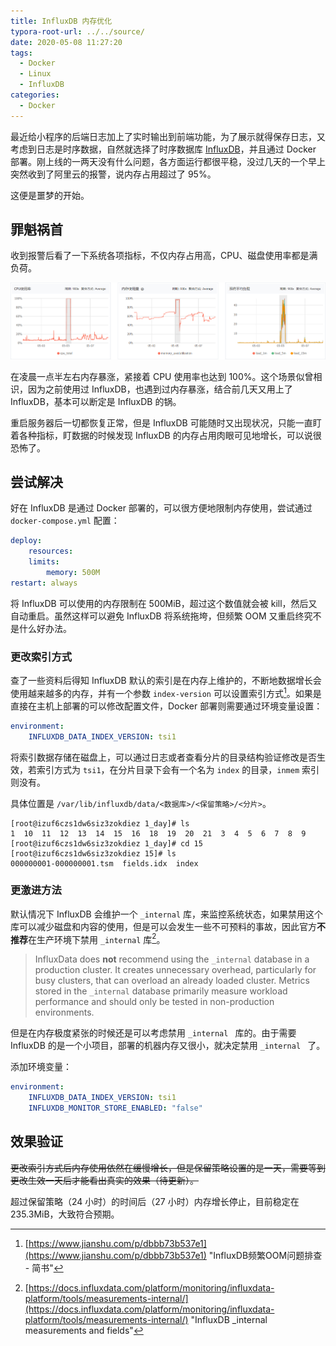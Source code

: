 ```yaml
---
title: InfluxDB 内存优化
typora-root-url: ../../source/
date: 2020-05-08 11:27:20
tags:
  - Docker
  - Linux
  - InfluxDB
categories:
  - Docker
---
```


最近给小程序的后端日志加上了实时输出到前端功能，为了展示就得保存日志，又考虑到日志是时序数据，自然就选择了时序数据库 [InfluxDB](https://www.influxdata.com/)，并且通过 Docker 部署。刚上线的一两天没有什么问题，各方面运行都很平稳，没过几天的一个早上突然收到了阿里云的报警，说内存占用超过了 95%。

这便是噩梦的开始。

<!--more-->

## 罪魁祸首

收到报警后看了一下系统各项指标，不仅内存占用高，CPU、磁盘使用率都是满负荷。

![报警时系统指标](/images/InfluxDB-Memory-Optimization/image-20200508120656188.png)

在凌晨一点半左右内存暴涨，紧接着 CPU 使用率也达到 100%。这个场景似曾相识，因为之前使用过 InfluxDB，也遇到过内存暴涨，结合前几天又用上了 InfluxDB，基本可以断定是 InfluxDB  的锅。

重启服务器后一切都恢复正常，但是 InfluxDB 可能随时又出现状况，只能一直盯着各种指标，盯数据的时候发现 InfluxDB 的内存占用肉眼可见地增长，可以说很恐怖了。

## 尝试解决

好在 InfluxDB 是通过 Docker 部署的，可以很方便地限制内存使用，尝试通过 `docker-compose.yml` 配置：

```yaml
deploy:
    resources:
    limits:
        memory: 500M
restart: always
```

将 InfluxDB 可以使用的内存限制在 500MiB，超过这个数值就会被 kill，然后又自动重启。虽然这样可以避免 InfluxDB 将系统拖垮，但频繁 OOM 又重启终究不是什么好办法。

### 更改索引方式

查了一些资料后得知 InfluxDB 默认的索引是在内存上维护的，不断地数据增长会使用越来越多的内存，并有一个参数 `index-version` 可以设置索引方式[^1]。如果是直接在主机上部署的可以修改配置文件，Docker 部署则需要通过环境变量设置：

```yaml
environment:
    INFLUXDB_DATA_INDEX_VERSION: tsi1
```

将索引数据存储在磁盘上，可以通过日志或者查看分片的目录结构验证修改是否生效，若索引方式为 `tsi1`，在分片目录下会有一个名为 `index` 的目录，`inmem` 索引则没有。

具体位置是 `/var/lib/influxdb/data/<数据库>/<保留策略>/<分片>`。

```text
[root@izuf6czs1dw6siz3zokdiez 1_day]# ls
1  10  11  12  13  14  15  16  18  19  20  21  3  4  5  6  7  8  9
[root@izuf6czs1dw6siz3zokdiez 1_day]# cd 15
[root@izuf6czs1dw6siz3zokdiez 15]# ls
000000001-000000001.tsm  fields.idx  index
```

### 更激进方法

默认情况下 InfluxDB 会维护一个 `_internal` 库，来监控系统状态，如果禁用这个库可以减少磁盘和内容的使用，但是可以会发生一些不可预料的事故，因此官方**不推荐**在生产环境下禁用 `_internal` 库[^2]。

> InfluxData does **not** recommend using the `_internal` database in a production cluster. It creates unnecessary overhead, particularly for busy clusters, that can overload an already loaded cluster. Metrics stored in the `_internal` database primarily measure workload performance and should only be tested in non-production environments.

但是在内存极度紧张的时候还是可以考虑禁用 `_internal ` 库的。由于需要 InfluxDB 的是一个小项目，部署的机器内存又很小，就决定禁用 `_internal ` 了。

添加环境变量：

```yaml
environment:
	INFLUXDB_DATA_INDEX_VERSION: tsi1
	INFLUXDB_MONITOR_STORE_ENABLED: "false"
```

## 效果验证

~~更改索引方式后内存使用依然在缓慢增长，但是保留策略设置的是一天，需要等到更改生效一天后才能看出真实的效果（待更新）。~~

超过保留策略（24 小时）的时间后（27 小时）内存增长停止，目前稳定在 235.3MiB，大致符合预期。


[^1]: [https://www.jianshu.com/p/dbbb73b537e1](https://www.jianshu.com/p/dbbb73b537e1) "InfluxDB频繁OOM问题排查 - 简书"
[^2]: [https://docs.influxdata.com/platform/monitoring/influxdata-platform/tools/measurements-internal/](https://docs.influxdata.com/platform/monitoring/influxdata-platform/tools/measurements-internal/) "InfluxDB _internal measurements and fields"